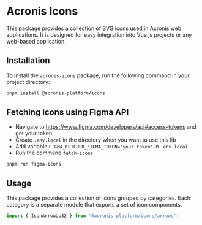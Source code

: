 # Acronis Icons

This package provides a collection of SVG icons used in Acronis web applications. 
It is designed for easy integration into Vue.js projects or any web-based application.

## Installation

To install the `acronis-icons` package, run the following command in your project directory:

```bash
pnpm install @acronis-platform/icons
```

## Fetching icons using Figma API

- Navigate to https://www.figma.com/developers/api#access-tokens and get your token
- Create `.env.local` in the directory when you want to use this lib
- Add variable `FIGMA_FETCHER_FIGMA_TOKEN='your token'` in `.env.local`
- Run the command `fetch-icons`

```bash
pnpm run figma-icons
```

## Usage

This package provides a collection of icons grouped by categories.
Each category is a separate module that exports a set of icon components.

```javascript
import { IconArrowUp32 } from '@acronis-platform/icons/arrows';
```
